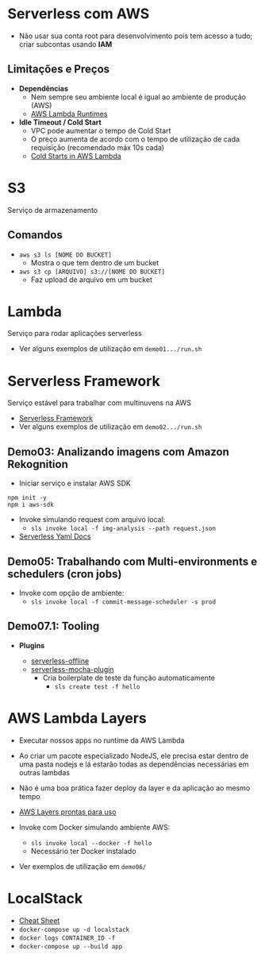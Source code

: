 # Serverless com AWS

- Não usar sua conta root para desenvolvimento pois tem acesso a tudo; criar subcontas usando **IAM**

## Limitações e Preços

- **Dependências**
  - Nem sempre seu ambiente local é igual ao ambiente de produção (AWS)
  - [AWS Lambda Runtimes](https://docs.aws.amazon.com/lambda/latest/dg/lambda-runtimes.html)
- **Idle Timeout / Cold Start**
  - VPC pode aumentar o tempo de Cold Start
  - O preço aumenta de acordo com o tempo de utilização de cada requisição (recomendado máx 10s cada)
  - [Cold Starts in AWS Lambda](https://mikhail.io/serverless/coldstarts/aws/)

# S3

Serviço de armazenamento

## Comandos

- `aws s3 ls [NOME DO BUCKET]`
  - Mostra o que tem dentro de um bucket
- `aws s3 cp [ARQUIVO] s3://[NOME DO BUCKET]`
  - Faz upload de arquivo em um bucket

# Lambda

Serviço para rodar aplicações serverless

- Ver alguns exemplos de utilização em `demo01.../run.sh`

# Serverless Framework

Serviço estável para trabalhar com multinuvens na AWS

- [Serverless Framework](https://www.serverless.com/)
- Ver alguns exemplos de utilização em `demo02.../run.sh`

## Demo03: Analizando imagens com Amazon Rekognition

- Iniciar serviço e instalar AWS SDK

```(bash)
npm init -y
npm i aws-sdk
```

- Invoke simulando request com arquivo local:
  - `sls invoke local -f img-analysis --path request.json`
- [Serverless Yaml Docs](https://www.serverless.com/framework/docs/providers/aws/guide/serverless.yml/)

## Demo05: Trabalhando com Multi-environments e schedulers (cron jobs)

- Invoke com opção de ambiente:
  - `sls invoke local -f commit-message-scheduler -s prod`

## Demo07.1: Tooling

- **Plugins**

  - [serverless-offline](https://www.npmjs.com/package/serverless-offline)
  - [serverless-mocha-plugin](https://www.npmjs.com/package/serverless-mocha-plugin)
    - Cria boilerplate de teste da função automaticamente
      - `sls create test -f hello`

# AWS Lambda Layers

- Executar nossos apps no runtime da AWS Lambda
- Ao criar um pacote especializado NodeJS, ele precisa estar dentro de uma pasta nodejs e lá estarão todas as dependências necessárias em outras lambdas
- Não é uma boa prática fazer deploy da layer e da aplicação ao mesmo tempo
- [AWS Layers prontas para uso](https://github.com/mthenw/awesome-layers)

- Invoke com Docker simulando ambiente AWS:
  - `sls invoke local --docker -f hello`
  - Necessário ter Docker instalado
- Ver exemplos de utilização em `demo06/`

# LocalStack

- [Cheat Sheet](https://lobster1234.github.io/2017/04/05/working-with-localstack-command-line/)
- `docker-compose up -d localstack`
- `docker logs CONTAINER_ID -f`
- `docker-compose up --build app`
